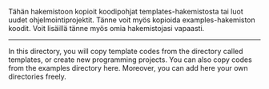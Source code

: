 Tähän hakemistoon kopioit koodipohjat templates-hakemistosta tai luot
uudet ohjelmointiprojektit.
Tänne voit myös kopioida examples-hakemiston koodit.
Voit lisäillä tänne myös omia hakemistojasi vapaasti.

-------------------------------------------------------

In this directory, you will copy template codes from the directory called
templates, or create new programming projects.
You can also copy codes from the examples directory here.
Moreover, you can add here your own directories freely.